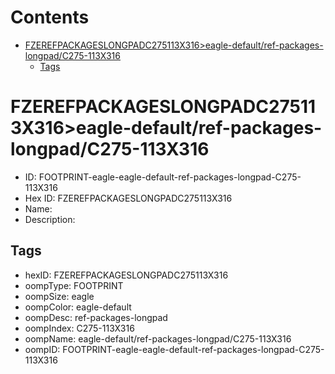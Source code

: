 



Contents
========

* [FZEREFPACKAGESLONGPADC275113X316>eagle-default/ref-packages-longpad/C275-113X316](#fzerefpackageslongpadc275113x316eagle-defaultref-packages-longpadc275-113x316)
	* [Tags](#tags)

# FZEREFPACKAGESLONGPADC275113X316>eagle-default/ref-packages-longpad/C275-113X316

- ID: FOOTPRINT-eagle-eagle-default-ref-packages-longpad-C275-113X316
- Hex ID: FZEREFPACKAGESLONGPADC275113X316
- Name: 
- Description: 

## Tags

- hexID: FZEREFPACKAGESLONGPADC275113X316
- oompType: FOOTPRINT
- oompSize: eagle
- oompColor: eagle-default
- oompDesc: ref-packages-longpad
- oompIndex: C275-113X316
- oompName: eagle-default/ref-packages-longpad/C275-113X316
- oompID: FOOTPRINT-eagle-eagle-default-ref-packages-longpad-C275-113X316
